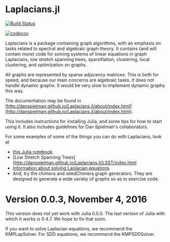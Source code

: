 # Laplacians.jl 

[![Build Status](https://travis-ci.org/danspielman/Laplacians.jl.svg?branch=master)](https://travis-ci.org/danspielman/Laplacians.jl)

[![codecov](https://codecov.io/gh/danspielman/Laplacians.jl/branch/v5/graph/badge.svg)](https://codecov.io/gh/danspielman/Laplacians.jl)



Laplacians is a package containing graph algorithms, with an emphasis on tasks related to spectral and algebraic graph theory. It contains (and will contain more) code for solving systems of linear equations in graph Laplacians, low stretch spanning trees, sparsifiation, clustering, local clustering, and optimization on graphs.

All graphs are represented by sparse adjacency matrices. This is both for speed, and because our main concerns are algebraic tasks. It does not handle dynamic graphs. It would be very slow to implement dynamic graphs this way.

The documentation may be found in
[http://danspielman.github.io/Laplacians.jl/about/index.html](http://danspielman.github.io/Laplacians.jl/about/index.html).

This includes instructions for installing Julia, and some tips for how to start using it.  It also includes guidelines for Dan Spielman's collaborators.

For some examples of some of the things you can do with Laplacians, look at 

*  [this Julia notebook](http://github.com/danspielman/Laplacians.jl/blob/master/notebooks/FirstNotebook.ipynb).
*  [Low Stretch Spanning Trees](http://danspielman.github.io/Laplacians.jl/LSST/index.html
*  [Information about solving Laplacian equations](http://danspielman.github.io/Laplacians.jl/solvers/index.html)
*  And, try the chimera and wtedChimera graph generators.  They are designed to generate a wide variety of graphs so as to exercise code.

# Version 0.0.3, November 4, 2016

This version does not yet work with Julia 0.5.0.
The last version of Julia with which it works is 0.4.7.
We hope to fix that soon.

If you want to solve Laplacian equations, we recommend the KMPLapSolver.  For SDD equations, we recommend the KMPSDDSolver.
